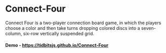 # Connect-Four
Connect Four is a two-player connection board game, in which the players choose a color and then take turns dropping colored discs into a seven-column, six-row vertically suspended grid.

#### Demo - https://tidbitsjs.github.io/Connect-Four
